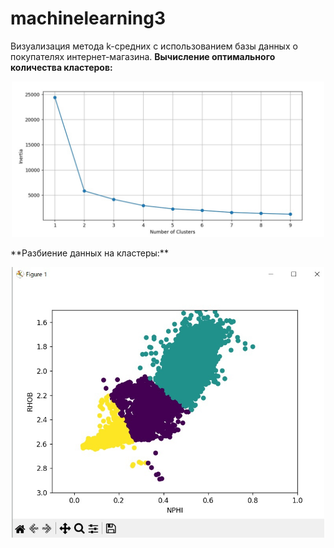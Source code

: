 # machinelearning3

Визуализация метода k-средних с использованием базы данных о покупателях  интернет-магазина.
**Вычисление оптимального количества кластеров:**
<p align="center">
 <img width="500px" src="1.jpg" alt="qr"/>
</p>
**Разбиение данных на кластеры:**
<p align="center">
 <img width="500px" src="2.jpg" alt="qr"/>
</p>
